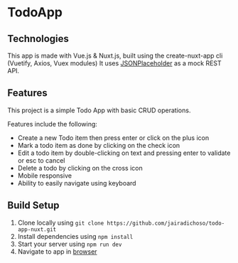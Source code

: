 # TodoApp

## Technologies

This app is made with Vue.js & Nuxt.js, built using the create-nuxt-app cli (Vuetify, Axios, Vuex modules)
It uses [JSONPlaceholder](https://jsonplaceholder.typicode.com/) as a mock REST API.

## Features

This project is a simple Todo App with basic CRUD operations. 

Features include the following:
- Create a new Todo item then press enter or click on the plus icon
- Mark a todo item as done by clicking on the check icon
- Edit a todo item by double-clicking on text and pressing enter to validate or esc to cancel
- Delete a todo by clicking on the cross icon
- Mobile responsive
- Ability to easily navigate using keyboard

## Build Setup

1. Clone locally using `git clone https://github.com/jairadichoso/todo-app-nuxt.git`
2. Install dependencies using `npm install`
3. Start your server using `npm run dev`
4. Navigate to app in [browser](http://localhost:3000)

